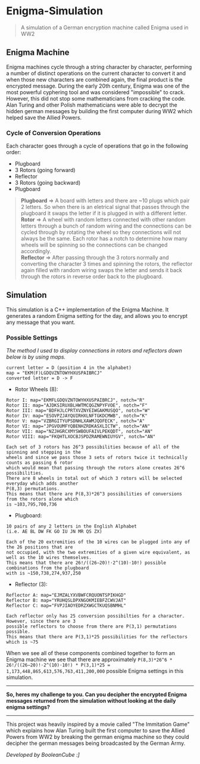 # Enigma-Simulation
> A simulation of a German encryption machine called Enigma used in WW2

## Enigma Machine
Enigma machines cycle through a string character by character, performing a number of distinct operations on the current character to convert it and when those new characters are combined again, the final product is the encrypted message. During the early 20th century, Enigma was one of the most powerful cyphering tool and was considered "impossible" to crack. However, this did not stop some mathematicians from cracking the code. Alan Turing and other Polish mathematicians were able to decrypt the hidden german messages by building the first computer during WW2 which helped save the Allied Powers.

### Cycle of Conversion Operations
Each character goes through a cycle of operations that go in the following order:
- Plugboard
- 3 Rotors (going forward)
- Reflector
- 3 Rotors (going backward)
- Plugboard

> **Plugboard** => A board with letters and there are ~10 plugs which pair 2 letters. So when there is an eletrical signal that passes through the plugboard it swaps the letter if it is plugged in with a different letter. <br>
> **Rotor** => A wheel with random letters connected with other random letters through a bunch of random wiring and the connections can be cycled through by rotating the wheel so they connections will not always be the same. Each rotor has a notch to determine how many wheels will be spinning so the connections can be changed accordingly. <br>
> **Reflector** => After passing through the 3 rotors normally and converting the character 3 times and spinning the rotors, the reflector again filled with random wiring swaps the letter and sends it back through the rotors in reverse order back to the plugboard.

## Simulation
This simulation is a C++ implementation of the Enigma Machine. It generates a random Enigma setting for the day, and allows you to encrypt any message that you want.

### Possible Settings

*The method I used to display connections in rotors and reflectors down below is by using maps.*
```
current letter = D (position 4 in the alphabet)
map = "EKM(F)LGDQVZNTOWYHXUSPAIBRCJ"
converted letter = D -> F
```
- Rotor Wheels (8):
```
Rotor I: map="EKMFLGDQVZNTOWYHXUSPAIBRCJ", notch="R"
Rotor II: map="AJDKSIRUXBLHWTMCQGZNPYFVOE", notch="F"
Rotor III: map="BDFHJLCPRTXVZNYEIWGAKMUSQO", notch="W"
Rotor IV: map="ESOVPZJAYQUIRHXLNFTGKDCMWB", notch="K"
Rotor V: map="VZBRGITYUPSDNHLXAWMJQOFECK", notch="A"
Rotor VI: map="JPGVOUMFYQBENHZRDKASXLICTW", notch="AN"
Rotor VII: map="NZJHGRCXMYSWBOUFAIVLPEKQDT", notch="AN"
Rotor VIII: map="FKQHTLXOCBJSPDZRAMEWNIUYGV", notch="AN"

Each set of 3 rotors has 26^3 possibilities because of all of the spinning and stepping in the
wheels and since we pass those 3 sets of rotors twice it technically counts as passing 6 rotor
which would mean that passing through the rotors alone creates 26^6 possibilities.
There are 8 wheels in total out of which 3 rotors will be selected everyday which adds another 
P(8,3) permutations.
This means that there are P(8,3)*26^3 possibilities of conversions from the rotors alone which 
is ~103,795,700,736
```
- Plugboard:
```
10 pairs of any 2 letters in the English Alphabet
(i.e. AE BL DW FK GO IU JN MR QS ZX)

Each of the 20 extremities of the 10 wires can be plugged into any of the 26 positions that are 
not occupied, with the two extremities of a given wire equivalent, as well as the 10 wires themselves.
This means that there are 26!/((26−20)!⋅2^(10)⋅10!) possible combinations from the plugboard 
with is ~150,738,274,937,250
```
- Reflector (3):
```
Reflector A: map="EJMZALYXVBWFCRQUONTSPIKHGD"
Reflector B: map="YRUHQSLDPXNGOKMIEBFZCWVJAT"
Reflector C: map="FVPJIAOYEDRZXWGCTKUQSBNMHL"

Each reflector only has 25 conversion possibilties for a character. However, since there are 3 
possible reflectors to choose from there are P(3,1) permutations possible.
This means that there are P(3,1)*25 possibilities for the reflectors which is ~75
```

When we see all of these components combined together to form an Enigma machine we see that there
are approximately `P(8,3)*26^6 * 26!/((26−20)!⋅2^(10)⋅10!) * P(3,1)*25 = 1,173,448,865,613,576,763,411,200,000` 
possible Enigma settings in this simulation.

----

**So, heres my challenge to you. Can you decipher the encrypted Enigma messages returned from the simulation without looking at the daily enigma settings?**

----

This project was heavily inspired by a movie called "The Immitation Game" which explains how Alan Turing built the first computer to save the Allied Powers from WW2 by breaking the german enigma machine so they could decipher the german messages being broadcasted by the German Army.

*Developed by BooleanCube :]*
